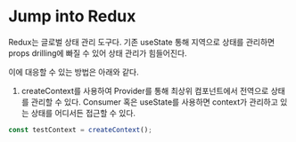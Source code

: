 # Jump into Redux

Redux는 글로벌 상태 관리 도구다. 기존 useState 통해 지역으로 상태를 관리하면 props drilling에 빠질 수 있어 상태 관리가 힘들어진다.

이에 대응할 수 있는 방법은 아래와 같다.

1. createContext를 사용하여 Provider를 통해 최상위 컴포넌트에서 전역으로 상태를 관리할 수 있다. Consumer 혹은 useState를 사용하면 context가 관리하고 있는 상태를 어디서든 접근할 수 있다.

```js
const testContext = createContext();
```

